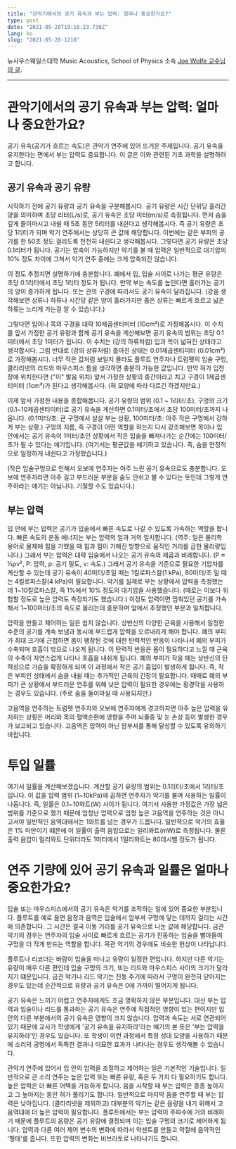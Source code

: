 ```yaml
---
title: "관악기에서의 공기 유속과 부는 압력: 얼마나 중요한가요?"
type: post
date: "2021-05-20T19:18:23.738Z"
lang: ko
slug: "2021-05-20-1218"
---
```


뉴사우스웨일스대학 Music Acoustics, School of Physics 소속 [Joe Wolfe 교수님의 글](http://newt.phys.unsw.edu.au/jw/air-speed.html).

---

# 관악기에서의 공기 유속과 부는 압력: 얼마나 중요한가요?

공기 유속(공기가 흐르는 속도)은 관악기 연주에 있어 뜨거운 주제입니다. 공기 유속을 유지한다는 면에서 부는 압력도 중요합니다. 이 글은 이와 관련된 기초 과학을 설명하려고 합니다.

## 공기 유속과 공기 유량

시작하기 전에 공기 유량과 공기 유속을 구분해봅시다. 공기 유량은 시간 단위당 흘러간 양을 의미하며 초당 리터(L/s)로, 공기 유속은 초당 미터(m/s)로 측정됩니다. 먼저 숨을 깊게 들이마시고 내쉴 때 5초 동안 5리터를 내쉰다고 생각해봅시다. 즉 공기 유량은 초당 1리터가 되며 악기 연주에서는 상당히 큰 값에 해당합니다. 이번에는 같은 부피의 공기를 한 50초 정도 걸리도록 천천히 내쉰다고 생각해봅시다. 그렇다면 공기 유량은 초당 0.1리터가 됩니다. 공기는 압축이 가능하지만 악기를 불 때 압력은 일반적으로 대기압의 10% 정도 차이에 그쳐서 악기 연주 중에는 크게 압축되진 않습니다.

이 정도 추정치면 설명하기에 충분합니다. 폐에서 입, 입술 사이로 나가는 평균 유량은 초당 0.1리터에서 초당 1리터 정도가 됩니다. 만약 부는 속도를 높인다면 흘러가는 공기의 양이 증가하게 됩니다. 또는 관의 구경에 따라서도 공기 유속이 달라집니다. (강을 생각해보면 상류나 하류나 시간당 같은 양이 흘러가지만 좁은 상류는 빠르게 흐르고 넓은 하류는 느리게 가는걸 알 수 있습니다.)

그렇다면 입이나 목의 구경을 대략 10제곱센티미터 (10cm²)로 가정해봅시다. 이 수치를 앞서 가정한 공기 유량과 함께 공기 유속을 계산해보면 공기 유속의 범위는 초당 0.1미터에서 초당 1미터가 됩니다. 이 수치는 (강의 하류처럼) 입과 목이 넓혀진 상태라고 생각합시다. 그럼 반대로 (강의 상류처럼) 좁아진 상태는 0.01제곱센티미터 (0.01cm²)로 가정해봅시다. 너무 작은 값처럼 보일지 몰라도 플루트 연주자나 트럼펫의 입술 구멍, 클라리넷의 리드와 마우스피스 틈을 생각하면 충분히 가능한 값입니다. 만약 혀가 입천장에 위치한다면 ("이" 발음 위치) 앞서 가정한 상황의 중간이라고 치고 구경이 1제곱센티미터 (1cm²)가 된다고 생각해봅시다. (혀 모양에 따라 다르긴 하겠지만요.)

이제 앞서 가정한 내용을 종합해봅니다. 공기 유량의 범위 (0.1 ~ 1리터/초), 구멍의 크기(0.1~10제곱센티미터)로 공기 유속을 계산하면 0.1미터/초에서 초당 100미터/초까지 나옵니다. (0.1미터/초: 큰 구멍에서 살살 부는 상황, 100미터/초: 아주 작은 구멍에서 강하게 부는 상황.) 구멍의 지름, 즉 구경이 어떤 역할을 하는지 다시 강조해보면 목이나 입 안에서는 공기 유속이 1미터/초인 상황에서 작은 입술을 빠져나가는 순간에는 100미터/초가 될 수 있다는 얘기입니다. (여기서는 평균값을 얘기하고 있습니다. 즉, 숨을 안정적으로 일정하게 내쉰다고 가정했습니다.)

(작은 입술구멍으로 인해서 오보에 연주자는 아주 느린 공기 유속으로도 충분합니다. 오보에 연주자라면 아주 길고 부드러운 부분을 숨도 안쉬고 불 수 있다는 뜻인데 그렇게 연주하라는 얘기는 아닙니다. 기절할 수도 있습니다.)

## 부는 압력

입 안에 부는 압력은 공기가 입술에서 빠른 속도로 나갈 수 있도록 가속하는 역할을 합니다. 빠른 속도의 운동 에너지는 부는 압력의 일과 거의 일치합니다. (역주: 일은 물리학 용어로 물체에 힘을 가했을 때 힘과 힘이 가해진 방향으로 움직인 거리를 곱한 물리량입니다.) 그래서 부는 압력은 대략 입술에서 나오는 공기 유속의 제곱과 비례합니다. (P ≈ ½ρv², P: 압력, ρ: 공기 밀도, v: 속도.) 그래서 공기 유속을 기준으로 필요한 기압차를 계산할 수 있는데 공기 유속이 40미터/초일 때는 1킬로파스칼(1 kPa), 80미터/초 일 때는 4킬로파스칼(4 kPa)이 필요합니다. 악기를 실제로 부는 상황에서 압력을 측정했는데 1~10킬로파스칼, 즉 1%에서 10% 정도의 대기압을 사용했습니다. (때로는 이보다 위험할 정도로 높은 압력도 측정되기도 했습니다.) 이정도 압력이면 멈춰있던 공기를 가속해서 1~100미터/초의 속도로 올리는데 충분하며 앞에서 추정했던 부분과 일치합니다.

압력을 만들고 제어하는 일은 쉽지 않습니다. 상반신의 다양한 근육을 사용해서 일정한 수준의 공기를 계속 보냄과 동시에  부드럽게 압력을 오르내리게 해야 합니다. 폐의 부피가 최대 크기에 근접하면 몸이 팽창된 것에 대한 탄력적인 반응이 나타나서 폐의 부피가 수축되며 호흡이 밖으로 나오게 됩니다. 이 탄력적 반응은 몸이 필요하다고 느낄 때 근육의 수축이 자연스럽게 나타나 호흡을 내쉬게 됩니다. 폐의 부피가 작을 때는 상반신의 탄력성으로 가슴을 확장하게 되며 이 과정에서 작은 공기 흡입이 발생하게 됩니다. 즉, 작은 부피인 상태에서 숨을 내쉴 때는 추가적인 근육의 긴장이 필요합니다. 때때로 폐의 부피가 큰 상황에서 부드러운 연주를 위해 낮은 압력이 필요한 경우에는 횡경막을 사용하는 경우도 있습니다. (주로 숨을 들이마실 때 사용되지만.)

고음역을 연주하는 트럼펫 연주자와 오보에 연주자에게 경고하자면 아주 높은 압력을 유지하는 상황은 머리와 목의 혈액순환에 영향을 주며 뇌졸중 및 눈 손상 등이 발생한 경우가 보고되고 있습니다. 고음역은 압력이 아닌 암부셔를 통해 달성할 수 있도록 유의하기 바랍니다.

# 투입 일률

여기서 일률을 계산해보겠습니다. 계산할 공기 유량의 범위는 0.1리터/초에서 1리터/초입니다. 이 값을 압력 범위 (1~10kPa)에 곱하면 연주자가 악기를 불며 사용하는 일률이 나옵니다. 즉, 일률은 0.1~10와트(W) 사이가 됩니다. 여기서 사용한 가정값은 가장 넓은 범위를 기준으로 했기 때문에 엄청난 압력으로 엄청 높은 고음역을 연주하는 것은 아니고서야 일반적인 음역대에서는 1와트를 넘는 경우가 드뭅니다. 일반적으로 악기의 효율은 1% 미만이기 떄문에 이 일률이 출력 음압으로는 밀리와트(mW)로 측정됩니다. 물론 출력 음압이 밀리와트 단위더라도 1미터에서 1밀리와트는 80데시벨 정도가 됩니다.

# 연주 기량에 있어 공기 유속과 일률은 얼마나 중요한가요?

입술 또는 마우스피스에서의 공기 유속은 악기를 조작하는 일에 있어 중요한 부분입니다. 플루트를 예로 들면 음정과 음역은 입술에서 암부셔 구멍에 닿는 데까지 걸리는 시간에 의존합니다. 그 시간은 결국 이동 거리를 공기 유속으로 나눈 값에 해당합니다. 금관악기의 경우는 연주자의 입술 사이로 빠르게 흐르는 공기가 진동하는 입술을 빨아들여 구멍을 더 작게 만드는 역할을 합니다. 목관 악기의 경우에도 비슷한 현상이 나타납니다.

플루트나 리코더는 바람이 입술을 떠나고 유량이 일정한 편입니다. 하지만 다른 악기는 유량이 매우 다른 편인데 입술 구멍의 크기, 또는 리드와 마우스피스 사이의 크기가 달라지기 떄문입니다. 금관 악기나 리드 악기는 진동 주기에 따라서 구멍이 완전히 닫아지는 경우도 있는데 순간적으로 유량과 공기 유속은 0에 가까이 떨어지게 됩니다.

공기 유속은 느끼기 어렵고 연주자에게도 조금 명확하지 않은 부분입니다. 대신 부는 압력과 입술이나 리드를 통과하는 공기 유속은 연주에 직접적인 영향이 있는 편이지만 입 안의 다른 부분에서의 공기 유속은 영향이 크지 않습니다. 압력과 속도는 서로 연관되어 있기 때문에 교사가 학생에게 '공기 유속을 유지하라'라는 얘기의 본 뜻은 '부는 압력을 유지하라'인 경우도 있습니다. 또 학생이 이런 과정에서 특정 성대 모양을 사용하기 때문에 소리의 공명에서 독특한 결과나 미묘한 효과가 나타나는 경우도 생각해볼 수 있습니다.

관악기 연주에 있어서 입 안의 압력을 조절하고 제어하는 일은 기본적인 기술입니다. 일반적으로 큰 소리 연주는 높은 압력 또는 빠른 유량, 혹은 두 가지 다 필요하기도 합니다. 높은 압력은 더 빠른 어택을 가능하게 합니다. 음을 시작할 때 부는 압력은 종종 높아지고 그 높아지는 동안 혀가 풀리기도 합니다. 일반적으로 마지막 음을 연주할 때 부는 압력은 낮아집니다. (클라리넷을 제외하고) 대부분의 악기는 같은 음량을 내기 위해서 고음역대에 더 높은 압력이 필요합니다. 플루트에서는 부는 압력이 주파수에 거의 비례하기 때문에 플루트의 음량은 공기 유량에 결정되며 이는 입술 구멍의 크기로 제어하게 됩니다. 압력과 다른 여러 제어 변수의 변화에 따라서 악센트를 만들고 악절에 음악적인 '형태'를 줍니다. 또한 압력의 변화는 비브라토로 나타나기도 합니다.
